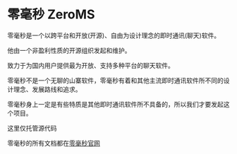 零毫秒 ZeroMS
==========

零毫秒是一个以跨平台和开放(开源)、自由为设计理念的即时通讯(聊天)软件。  
  
他由一个非盈利性质的开源组织发起和维护。  
  
致力于为国内用户提供最为开放、支持多种平台的聊天软件。  
  
零毫秒不是一个无聊的山寨软件，零毫秒有着和其他主流即时通讯软件所不同的设计理念、发展路线和追求。  
  
零毫秒身上一定是有些特质是其他即时通讯软件所不具备的，所以我们才要发起这个项目。  
  
这里仅托管源代码  
  
零毫秒的所有文档都在[零毫秒官网](http://0-ms.org) 
